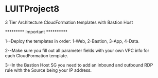 # LUITProject8
3 Tier Architecture CloudFormation templates with Bastion Host


********* Important **********

1--Deploy the templates in order: 1-Web, 2-Bastion, 3-App, 4-Data.

2--Make sure you fill out all parameter fields with your own VPC info for each CloudFormation template.

3--In the Bastion Host SG you need to add an inbound and outbound RDP rule with the Source being your IP address.

